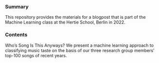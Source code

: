 ### Summary

This repository provides the materials for a blogpost that is part of the Machine Learning class at the Hertie School, Berlin in 2022.

### Contents
Who’s Song Is This Anyways? We present a machine learning approach to classifying music taste on the basis of our three research group members’ top-100 songs of recent years.


